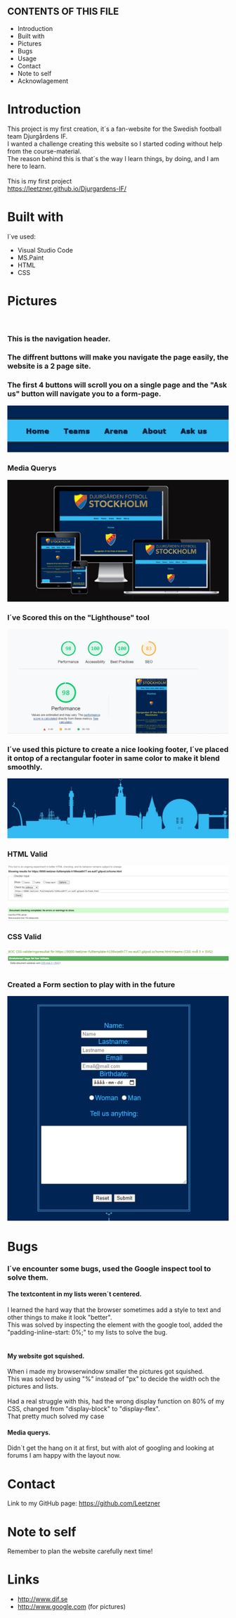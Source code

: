CONTENTS OF THIS FILE
---------------------

 * Introduction
 * Built with
 * Pictures
 * Bugs
 * Usage
 * Contact
 * Note to self
 * Acknowlagement

# Introduction

This project is my first creation, it´s a fan-website for the Swedish football team Djurgårdens IF.<br>
I wanted a challenge creating this website so I started coding without help from the course-material.<br>
The reason behind this is that´s the way I learn things, by doing, and I am here to learn.<br>
<br>
This is my first project<br>
https://leetzner.github.io/Djurgardens-IF/


# Built with

I´ve used:

* Visual Studio Code
* MS.Paint
* HTML
* CSS

# Pictures<br>
<br>

### This is the navigation header.<br>
### The diffrent buttons will make you navigate the page easily, the website is a 2 page site.<br>
### The first 4 buttons will scroll you on a single page and the "Ask us" button will navigate you to a form-page.<br>
![Header](pictures/header.jpg)
### Media Querys
![Media-querys](pictures/approved.jpg)

### I´ve Scored this on the "Lighthouse" tool<br>
![Score](pictures/score1.jpg)<br>
### I´ve used this picture to create a nice looking footer, I´ve placed it ontop of a rectangular footer in same color to make it blend smoothly.<br>
![Footer](pictures/1.jpg)<br>
### HTML Valid<br>
![HTML-valid](pictures/score2.jpg)<br>
### CSS Valid<br>
![CSS-valid](pictures/valid%20%20CSS.png)<br>
### Created a Form section to play with in the future<br>
![Form-section](pictures/form.jpg)


# Bugs

### I´ve encounter some bugs, used the Google inspect tool to solve them.
#### The textcontent in my lists weren´t centered.<br>
I learned the hard way that the browser sometimes add a style to text and other things to make it look "better".<br>
This was solved by inspecting the element with the google tool, added the "padding-inline-start: 0%;" to my lists to solve the bug.<br>
<br>

#### My website got squished.<br>
When i made my browserwindow smaller the pictures got squished.<br>
This was solved by using "%" instead of "px" to decide the width och the pictures and lists.<br>
<br>
Had a real struggle with this, had the wrong display function on 80% of my CSS, changed from "display-block" to "display-flex".<br>
That pretty much solved my case
#### Media querys.<br>
Didn´t get the hang on it at first, but with alot of googling and looking at forums I am happy with the layout now.

# Contact

Link to my GitHub page: https://github.com/Leetzner

# Note to self
Remember to plan the website carefully next time!

# Links

* http://www.dif.se
* http://www.google.com (for pictures)
